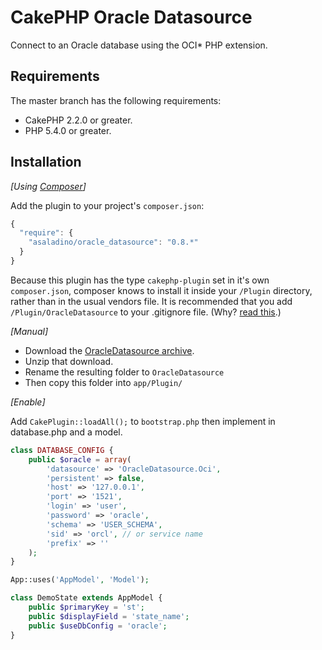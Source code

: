 # CakePHP Oracle Datasource

Connect to an Oracle database using the OCI* PHP extension.

## Requirements

The master branch has the following requirements:

* CakePHP 2.2.0 or greater.
* PHP 5.4.0 or greater.

## Installation

_[Using [Composer](http://getcomposer.org/)]_

Add the plugin to your project's `composer.json`:

```javascript
{
  "require": {
    "asaladino/oracle_datasource": "0.8.*"
  }
}
```

Because this plugin has the type `cakephp-plugin` set in it's own `composer.json`, composer knows to install it inside your `/Plugin` directory, rather than in the usual vendors file.
It is recommended that you add `/Plugin/OracleDatasource` to your .gitignore file. (Why? [read this](http://getcomposer.org/doc/faqs/should-i-commit-the-dependencies-in-my-vendor-directory.md).)

_[Manual]_

* Download the [OracleDatasource archive](https://github.com/asaladino/cakephp_oracle_datasource/zipball/master).
* Unzip that download.
* Rename the resulting folder to `OracleDatasource`
* Then copy this folder into `app/Plugin/`

_[Enable]_

Add `CakePlugin::loadAll();` to `bootstrap.php` then implement in database.php and a model.

```php
class DATABASE_CONFIG {
    public $oracle = array(
        'datasource' => 'OracleDatasource.Oci',
        'persistent' => false,
        'host' => '127.0.0.1',
        'port' => '1521',
        'login' => 'user',
        'password' => 'oracle',
        'schema' => 'USER_SCHEMA',
        'sid' => 'orcl', // or service name
        'prefix' => ''
    );
}
```

```php
App::uses('AppModel', 'Model');

class DemoState extends AppModel {
    public $primaryKey = 'st';
    public $displayField = 'state_name';
    public $useDbConfig = 'oracle';
}
```